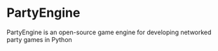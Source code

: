 # PartyEngine
PartyEngine is an open-source game engine for developing networked party games in Python
